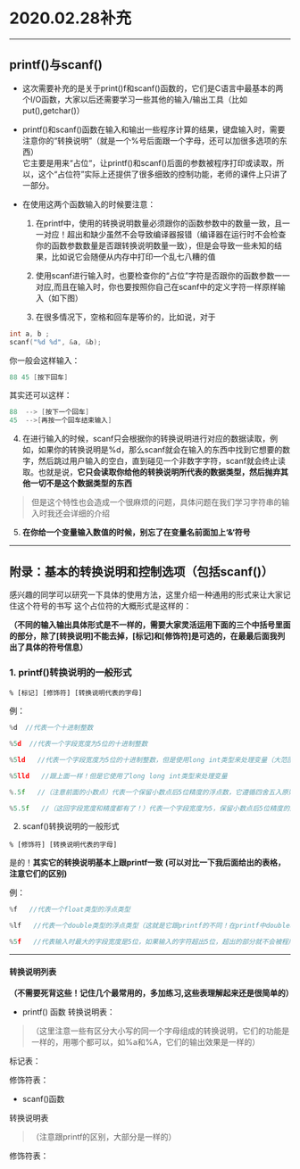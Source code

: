 # 2020.02.28补充
-------------------------------------------------
## printf()与scanf()

* 这次需要补充的是关于print()f和scanf()函数的，它们是C语言中最基本的两个I/O函数，大家以后还需要学习一些其他的输入/输出工具（比如put(),getchar()）
* printf()和scanf()函数在输入和输出一些程序计算的结果，键盘输入时，需要注意你的“转换说明”（就是一个%号后面跟一个字母，还可以加很多选项的东西）  
 它主要是用来“占位“，让printf()和scanf()后面的参数被程序打印或读取，所以，这个“占位符”实际上还提供了很多细致的控制功能，老师的课件上只讲了一部分。

* 在使用这两个函数输入的时候要注意：  

  1. 在printf中，使用的转换说明数量必须跟你的函数参数中的数量一致，且一一对应！超出和缺少虽然不会导致编译器报错（编译器在运行时不会检查你的函数参数数量是否跟转换说明数量一致），但是会导致一些未知的结果，比如说它会随便从内存中打印一个乱七八糟的值    

  2. 使用scanf进行输入时，也要检查你的“占位”字符是否跟你的函数参数一一对应,而且在输入时，你也要按照你自己在scanf中的定义字符一样原样输入（如下图）
<font color="red"></font>
  3. 在很多情况下，空格和回车是等价的，比如说，对于
```c
int a, b ;
scanf("%d %d", &a, &b);
```

你一般会这样输入： 
```c
88 45 [按下回车]
```
其实还可以这样：

```c
88  --> [按下一个回车]
45  -->[再按一个回车结束输入]
```
   4. 在进行输入的时候，scanf只会根据你的转换说明进行对应的数据读取，例如，如果你的转换说明是%d，那么scanf就会在输入的东西中找到它想要的数字，然后跳过用户输入的空白，直到碰见一个非数字字符，scanf就会终止读取。也就是说，**它只会读取你给他的转换说明所代表的数据类型，然后抛弃其他一切不是这个数据类型的东西**
   
>但是这个特性也会造成一个很麻烦的问题，具体问题在我们学习字符串的输入时我还会详细的介绍

   5. **__在你给一个变量输入数值的时候，别忘了在变量名前面加上‘&‘符号__**

--------------------------------------------------------------
## 附录：基本的转换说明和控制选项（包括scanf()）

感兴趣的同学可以研究一下具体的使用方法，这里介绍一种通用的形式来让大家记住这个符号的书写
这个占位符的大概形式是这样的：

**（不同的输入输出具体形式是不一样的，需要大家灵活运用下面的三个中括号里面的部分，除了[转换说明]不能去掉，[标记]和[修饰符]是可选的，在最最后面我列出了具体的符号信息）**


### 1. printf()转换说明的一般形式

`% [标记] [修饰符] [转换说明代表的字母]`

例：
```c
%d  //代表一个十进制整数

%5d  //代表一个字段宽度为5位的十进制整数

%5ld   //代表一个字段宽度为5位的十进制整数，但是使用long int类型来处理变量（大范围整数集处理数值小的变量）

%5lld   //跟上面一样！但是它使用了long long int类型来处理变量

%.5f   //（注意前面的小数点）代表一个保留小数点后5位精度的浮点数，它遵循四舍五入原则

%5.5f   //（这回字段宽度和精度都有了！）代表一个字段宽度为5，保留小数点后5位精度的浮点数
```

2. scanf()转换说明的一般形式

`% [修饰符] [转换说明代表的字母]`

是的！**其实它的转换说明基本上跟printf一致**
__(可以对比一下我后面给出的表格，注意它们的区别)__

例：
```c
%f   //代表一个float类型的浮点类型

%lf   //代表一个double类型的浮点类型（这就是它跟printf的不同！在printf中double和float都使用%f表示）

%5f   //代表输入时最大的字段宽度是5位，如果输入的字符超出5位，超出的部分就不会被程序读取
```

----------------------------------------------------
#### 转换说明列表
**（不需要死背这些！记住几个最常用的，多加练习,这些表理解起来还是很简单的）**

* printf() 函数
转换说明表：
>（这里注意一些有区分大小写的同一个字母组成的转换说明，它们的功能是一样的，用哪个都可以，如%a和%A，它们的输出效果是一样的）


标记表：

修饰符表：


* scanf()函数

转换说明表
>（注意跟printf的区别，大部分是一样的）

修饰符表：
